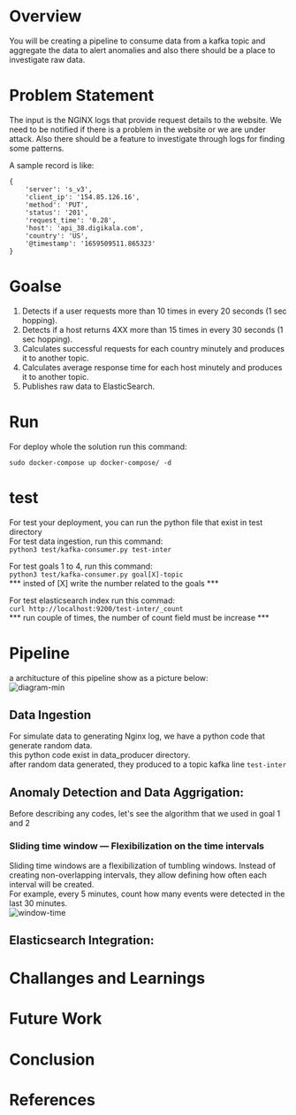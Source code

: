 # Overview
You will be creating a pipeline to consume data from a kafka topic and aggregate the data to alert anomalies and also there should be a place to investigate raw data.

# Problem Statement
The input is the NGINX logs that provide request details to the website. We need to be notified if there is a problem in the website or we are under attack. Also there should be a feature to investigate through logs for finding some patterns.

A sample record is like:  
```
{
    'server': 's_v3',
    'client_ip': '154.85.126.16',
    'method': 'PUT',
    'status': '201',
    'request_time': '0.28',
    'host': 'api_38.digikala.com',
    'country': 'US',
    '@timestamp': '1659509511.865323'
}
```

# Goalse
1. Detects if a user requests more than 10 times in every 20 seconds (1 sec hopping).
2. Detects if a host returns 4XX more than 15 times in every 30 seconds (1 sec hopping).
3. Calculates successful requests for each country minutely and produces it to another topic.
4. Calculates average response time for each host minutely and produces it to another topic.
5. Publishes raw data to ElasticSearch.

# Run
For deploy whole the solution run this command:
```
sudo docker-compose up docker-compose/ -d
```

# test
For test your deployment, you can run the python file that exist in test directory  
For test data ingestion, run this command:  
```python3 test/kafka-consumer.py test-inter```  

For test goals 1 to 4, run this command:  
```python3 test/kafka-consumer.py goal[X]-topic```  
*** insted of [X] write the number related to the goals ***  

For test elasticsearch index run this commad:  
```curl http://localhost:9200/test-inter/_count```  
*** run couple of times, the number of count field must be increase ***  

# Pipeline
a architucture of this pipeline show as a picture below:  
![diagram-min](https://github.com/aliSadegh/Spark-Kafka-example/assets/24531562/307d453b-cef1-400c-8617-c415cdf8b775)

## Data Ingestion
For simulate data to generating Nginx log, we have a python code that generate random data.  
this python code exist in data_producer directory.  
after random data generated, they produced to a topic kafka line ```test-inter``` 

## Anomaly Detection and Data Aggrigation:
Before describing any codes, let's see the algorithm that we used in goal 1 and 2  
### Sliding time window — Flexibilization on the time intervals
Sliding time windows are a flexibilization of tumbling windows. Instead of creating non-overlapping intervals, they allow defining how often each interval will be created.  
For example, every 5 minutes, count how many events were detected in the last 30 minutes.  
![window-time](https://github.com/aliSadegh/Spark-Kafka-example/assets/24531562/0bb72dce-289e-47fe-b416-3b55a8455f29)

## Elasticsearch Integration:

# Challanges and Learnings

# Future Work

# Conclusion

# References
